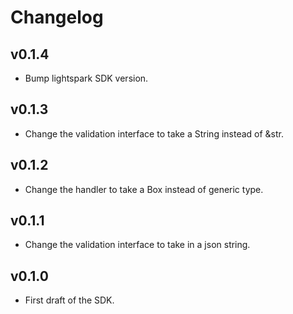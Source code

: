 # Changelog

## v0.1.4
- Bump lightspark SDK version.

## v0.1.3
- Change the validation interface to take a String instead of &str.

## v0.1.2
- Change the handler to take a Box<dyn Validation> instead of generic type.

## v0.1.1
- Change the validation interface to take in a json string.

## v0.1.0
- First draft of the SDK.